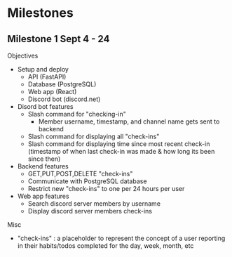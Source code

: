 # Milestones

## Milestone 1 Sept 4 - 24

Objectives
- Setup and deploy
  - API (FastAPI)
  - Database (PostgreSQL)
  - Web app (React)
  - Discord bot (discord.net)
- Disord bot features
  - Slash command for "checking-in"
    - Member username, timestamp, and channel name gets sent to backend
  - Slash command for displaying all "check-ins"
  - Slash command for displaying time since most recent check-in (timestamp of when last check-in was made & how long its been since then)
- Backend features
  - GET,PUT,POST,DELETE "check-ins"
  - Communicate with PostgreSQL database
  - Restrict new "check-ins" to one per 24 hours per user
- Web app features
  - Search discord server members by username
  - Display discord server members check-ins 

Misc
- "check-ins" : a placeholder to represent the concept of a user reporting in their habits/todos completed for the day, week, month, etc
